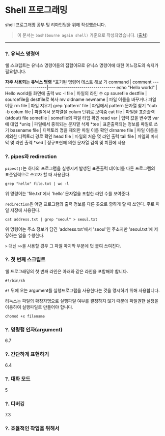 # Shell 프로그래밍
shell 프로그래밍 공부 및 리마인딩을 위해 작성했습니다.

> 이 문서는 `bash(bourne again shell)` 기준으로 작성되었습니다. ([출처](https://wiki.kldp.org/Translations/html/Shell_Programming-KLDP))

---
### ?. 유닉스 명령어
쉘 스크립트는 유닉스 명령어들의 집합이므로 유닉스 명령어에 대한 어느정도의 숙지가 필요합니다.

**자주 사용되는 유닉스 명령**
*표기된 명령어 테스트 해보
기
command                 | comment
------------------------|----------------------------------
echo "Hello world"      | Hello world를 화면에 출력
wc -l file              | 파일의 라인 수
cp sourefile destfile   | sourcefile을 destfile로 복사
mv oldname newname      | 파일 이름을 바꾸거나 파일 이동
rm file                 | 파일 지우기
grep 'pattern' file     | 파일에서 pattern 문자열 찾기
*cub -b colum file      | 파일에서 문자열을 colum 단위로 보여줌
cat file                | 파일을 표준출력(stdout)
file somefile           | somefile의 파일 타입 확인
read var                | 입력 값을 변수명 var에 대입
*uniq                   | 파일에서 중복되는 문자열 삭제
*tee                    | 표준출력되는 정보를 파일로 쓰기
basename file           | 디렉토리 명을 제외한 파일 이름 확인
dirname file            | 파일 이름을 제외한 디렉토리 경로 확인
head file               | 파일의 처음 몇 라인 출력
tail file               | 파일의 마지막 몇 라인 출력
*sed                    | 정규표현에 의한 문자열 검색 및 치환에 사용

### ?. pipes와 redirection
`pipes(|)`는 하나의 프로그램을 실행시켜 발생된 표준출력 데이터를 다른 프로그램의 표준입력으로 쓰고자 할 때 사용된다.
```
grep "hello" file.txt | wc -l
```
위 명령어는 'file.txt'에서 'hello' 문자열을 포함한 라인 수를 보여준다.

`redirection`은 어떤 프로그램의 출력 정보를 다른 곳으로 향하게 할 때 쓰인다. 주로 파일 저장에 사용된다.
```
cat address.txt | grep "seoul" > seoul.txt
```
위 명령어는 주소 정보가 담긴 'address.txt'에서 'seoul'인 주소지만 'seoul.txt'에 저장하는 일을 수행한다.

`>` 대신 `>>`을 사용할 경우 그 파일 마지막 부분에 덧 붙여 쓰여진다.

### ?. 첫 번째 스크립트
쉘 프로그래밍의 첫 번째 라인은 아래와 같은 라인을 포함해야 합니다.
```
#!/bin/sh
```
`#!` 뒤에 오는 argument를 실행프로그램을 사용한다는 것을 명시하기 위해 사용합니다. 

리눅스는 파일의 확장자명으로 실행파일 여부를 결정하지 않기 때문에 파일권한 설정을 이용하여 실행파일로 만들어야 합니다.
```
chomod +x filename
```

### ?. 명령행 인자(argument)
6.7
### ?. 간단하게 표현하기
6.4
### ?. 대화 모드
5
### ?. 디버깅
7.3
### ?. 효율적인 작업을 위해서